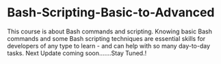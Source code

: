 # Bash-Scripting-Basic-to-Advanced

This course is about Bash commands and scripting. Knowing basic Bash commands and some Bash scripting techniques are essential skills for developers of any type to learn - and can help with so many day-to-day tasks. Next Update coming soon.......Stay Tuned.!
